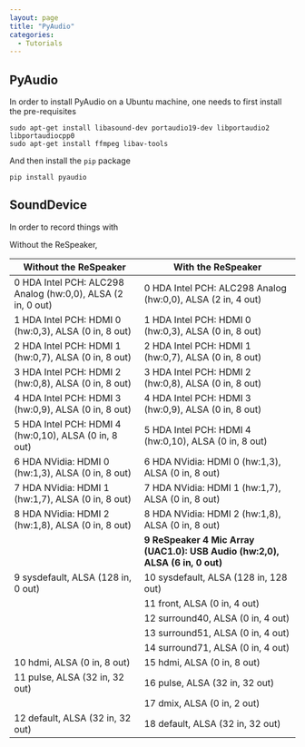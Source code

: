 ```yaml
---
layout: page
title: "PyAudio"
categories:
  - Tutorials
---
```


## PyAudio 


In order to install PyAudio on a Ubuntu machine, one needs to first install the pre-requisites

```
sudo apt-get install libasound-dev portaudio19-dev libportaudio2 libportaudiocpp0
sudo apt-get install ffmpeg libav-tools
```

And then install the `pip` package 

```
pip install pyaudio
```


## SoundDevice 

In order to record things with 


Without the ReSpeaker, 

| Without the ReSpeaker | With the ReSpeaker | 
| --------------------- | ------------------ |
| 0 HDA Intel PCH: ALC298 Analog (hw:0,0), ALSA (2 in, 0 out) | 0 HDA Intel PCH: ALC298 Analog (hw:0,0), ALSA (2 in, 4 out) |
| 1 HDA Intel PCH: HDMI 0 (hw:0,3), ALSA (0 in, 8 out) | 1 HDA Intel PCH: HDMI 0 (hw:0,3), ALSA (0 in, 8 out) |
| 2 HDA Intel PCH: HDMI 1 (hw:0,7), ALSA (0 in, 8 out) | 2 HDA Intel PCH: HDMI 1 (hw:0,7), ALSA (0 in, 8 out) |
| 3 HDA Intel PCH: HDMI 2 (hw:0,8), ALSA (0 in, 8 out) | 3 HDA Intel PCH: HDMI 2 (hw:0,8), ALSA (0 in, 8 out) |
| 4 HDA Intel PCH: HDMI 3 (hw:0,9), ALSA (0 in, 8 out) | 4 HDA Intel PCH: HDMI 3 (hw:0,9), ALSA (0 in, 8 out) |
| 5 HDA Intel PCH: HDMI 4 (hw:0,10), ALSA (0 in, 8 out) | 5 HDA Intel PCH: HDMI 4 (hw:0,10), ALSA (0 in, 8 out) |
| 6 HDA NVidia: HDMI 0 (hw:1,3), ALSA (0 in, 8 out) | 6 HDA NVidia: HDMI 0 (hw:1,3), ALSA (0 in, 8 out) |
| 7 HDA NVidia: HDMI 1 (hw:1,7), ALSA (0 in, 8 out) | 7 HDA NVidia: HDMI 1 (hw:1,7), ALSA (0 in, 8 out) |
| 8 HDA NVidia: HDMI 2 (hw:1,8), ALSA (0 in, 8 out) | 8 HDA NVidia: HDMI 2 (hw:1,8), ALSA (0 in, 8 out) |
| | **9 ReSpeaker 4 Mic Array (UAC1.0): USB Audio (hw:2,0), ALSA (6 in, 0 out)** |
| 9 sysdefault, ALSA (128 in, 0 out) | 10 sysdefault, ALSA (128 in, 128 out) |
| | 11 front, ALSA (0 in, 4 out) |
| | 12 surround40, ALSA (0 in, 4 out) |
| | 13 surround51, ALSA (0 in, 4 out) |
| | 14 surround71, ALSA (0 in, 4 out) |
| 10 hdmi, ALSA (0 in, 8 out) | 15 hdmi, ALSA (0 in, 8 out) |
| 11 pulse, ALSA (32 in, 32 out) | 16 pulse, ALSA (32 in, 32 out) |
| | 17 dmix, ALSA (0 in, 2 out) |
| 12 default, ALSA (32 in, 32 out) | 18 default, ALSA (32 in, 32 out) |







